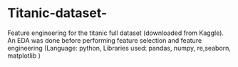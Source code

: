# Titanic-dataset-
Feature engineering for the titanic full dataset (downloaded from Kaggle). 
An EDA was done before performing feature selection and feature engineering (Language: python, Libraries used: pandas, numpy, re,seaborn, matplotlib )
